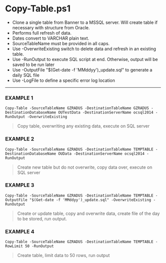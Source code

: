# Copy-Table.ps1 #
* Clone a single table from Banner to a MSSQL server. Will create table if necessary with structure from Oracle. 
* Performs full refresh of data. 
* Dates convert to VARCHAR plain text.
* SourceTableName must be provided in all caps. 
* Use -OverwriteExisting switch to delete data and refresh in an existing table. 
* Use -RunOutput to execute SQL script at end. Otherwise, output will be saved to be run later
* Use -OutputFile "$(Get-date -f 'MMddyy')_update.sql" to generate a daily SQL file
* Use -LogFile to define a specific error log location
---
### EXAMPLE 1 ###
```Copy-Table -SourceTableName GZRADUS -DestinationTableName GZRADUS -DestinationDatabaseName OUTestData -DestinationServerName ocsql2014 -RunOutput -OverwriteExisting```
> Copy table, overwriting any existing data, execute on SQL server
### EXAMPLE 2 ###    
```Copy-Table -SourceTableName GZRADUS -DestinationTableName TEMPTABLE -DestinationDatabaseName OUData -DestinationServerName ocsql2014 -RunOutput```
> Create new table but do not overwrite, copy data over,  execute on SQL server
### EXAMPLE 3 ###
```Copy-Table -SourceTableName GZRADUS -DestinationTableName TEMPTABLE -OutputFile "$(Get-date -f 'MMddyy')_update.sql" -OverwriteExisting -RunOutput```
> Create or update table, copy and overwrite data, create file of the day to be stored, run output.
### EXAMPLE 4 ###
```Copy-Table -SourceTableName GZRADUS -DestinationTableName TEMPTABLE -RowLimit 50 -RunOutput```
> Create table, limit data to 50 rows, run output